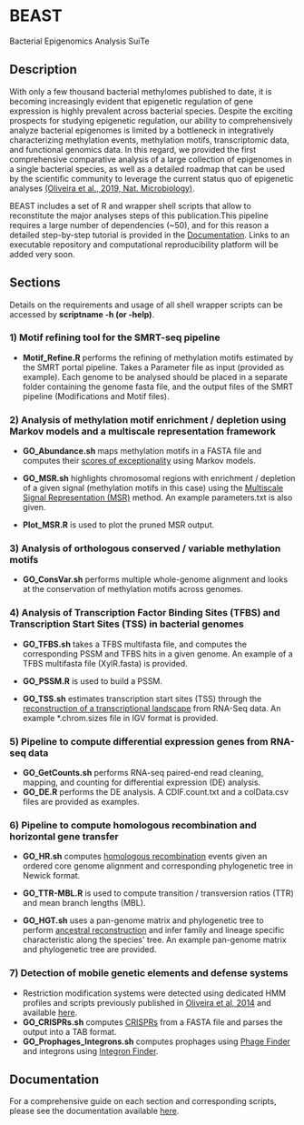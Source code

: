 # BEAST
Bacterial Epigenomics Analysis SuiTe

## Description
With only a few thousand bacterial methylomes published to date, it is becoming increasingly evident that epigenetic regulation of gene expression is highly prevalent across bacterial species. Despite the exciting prospects for studying epigenetic regulation, our ability to comprehensively analyze bacterial epigenomes is limited by a bottleneck in integratively characterizing methylation events, methylation motifs, transcriptomic data, and functional genomics data. In this regard, we provided the first comprehensive comparative analysis of a large collection of epigenomes in a single bacterial species, as well as a detailed roadmap that can be used by the scientific community to leverage the current status quo of epigenetic analyses [(Oliveira et al., 2019, Nat. Microbiology)](https://www.nature.com/articles/s41564-019-0613-4). 

BEAST includes a set of R and wrapper shell scripts that allow to reconstitute the major analyses steps of this publication.This pipeline requires a large number of dependencies (~50), and for this reason a detailed step-by-step tutorial is provided in the [Documentation](#documentation). Links to an executable repository and computational reproducibility platform will be added very soon.


## Sections
Details on the requirements and usage of all shell wrapper scripts can be accessed by **scriptname -h (or -help)**.


### 1) Motif refining tool for the SMRT-seq pipeline
* **Motif_Refine.R** performs the refining of methylation motifs estimated by the SMRT portal pipeline. Takes a Parameter file as input (provided as example). Each genome to be analysed should be placed in a separate folder containing the genome fasta file, and the output files of the SMRT pipeline (Modifications and Motif files).

### 2) Analysis of methylation motif enrichment / depletion using Markov models and a multiscale representation framework
* **GO_Abundance.sh** maps methylation motifs in a FASTA file and computes their [scores of exceptionality](https://www.worldscientific.com/doi/abs/10.1142/9789814327732_0002) using Markov models.
* **GO_MSR.sh** highlights chromosomal regions with enrichment / depletion of a given signal (methylation motifs in this case) using the [Multiscale Signal Representation (MSR)](https://www.ncbi.nlm.nih.gov/pubmed/24727652) method. An example parameters.txt is also given. 

 * **Plot_MSR.R** is used to plot the pruned MSR output.

### 3) Analysis of orthologous conserved / variable methylation motifs
* **GO_ConsVar.sh** performs multiple whole-genome alignment and looks at the conservation of methylation motifs across genomes.

### 4) Analysis of Transcription Factor Binding Sites (TFBS) and Transcription Start Sites (TSS) in bacterial genomes
* **GO_TFBS.sh** takes a TFBS multifasta file, and computes the corresponding PSSM and TFBS hits in a given genome. An example of a TFBS multifasta file (XylR.fasta) is provided.
 * **GO_PSSM.R** is used to build a PSSM.

* **GO_TSS.sh** estimates transcription start sites (TSS) through the [reconstruction of a transcriptional landscape](https://www.ncbi.nlm.nih.gov/pubmed/24470570) from RNA-Seq data. An example *.chrom.sizes file in IGV format is provided.


### 5) Pipeline to compute differential expression genes from RNA-seq data
* **GO_GetCounts.sh** performs RNA-seq paired-end read cleaning, mapping, and counting for differential expression (DE) analysis.
 * **GO_DE.R** performs the DE analysis. A CDIF.count.txt and a colData.csv files are provided as examples.


### 6) Pipeline to compute homologous recombination and horizontal gene transfer
* **GO_HR.sh** computes [homologous recombination](https://journals.plos.org/ploscompbiol/article?id=10.1371/journal.pcbi.1004041) events given an ordered core genome alignment and corresponding phylogenetic tree in Newick format.
 * **GO_TTR-MBL.R** is used to compute transition / transversion ratios (TTR) and mean branch lengths (MBL).

* **GO_HGT.sh** uses a pan-genome matrix and phylogenetic tree to perform [ancestral reconstruction](https://www.ncbi.nlm.nih.gov/pubmed/20551134) and infer family and lineage specific characteristic along the species' tree. An example pan-genome matrix and phylogenetic tree are provided.
 
 
### 7) Detection of mobile genetic elements and defense systems
* Restriction modification systems were detected using dedicated HMM profiles and scripts previously published in [Oliveira et al, 2014](https://www.ncbi.nlm.nih.gov/pubmed/25120263) and available [here](https://github.com/pedrocas81).
* **GO_CRISPRs.sh** computes [CRISPRs](https://www.ncbi.nlm.nih.gov/pubmed/17577412) from a FASTA file and parses the output into a TAB format.
* **GO_Prophages_Integrons.sh** computes prophages using [Phage Finder](https://academic.oup.com/nar/article/34/20/5839/3100473) and integrons using [Integron Finder](https://www.ncbi.nlm.nih.gov/pmc/articles/PMC4889954/).


## Documentation
For a comprehensive guide on each section and corresponding scripts, please see the documentation available [here](https://beast-docs.readthedocs.io/en/latest/).

